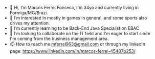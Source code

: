 - 👋 Hi, I’m Marcos Ferrel Fonseca, I'm 34yo and currently living in Formiga/MG/Brazi.
- 👀 I’m interested in mostly in games in general, and some sports also drives my attention.
- 🌱 I’m currently learning to be Back-End Java Specialist on EBAC
- 💞️ I’m looking to collaborate on the IT field and I'm eager to start since I'm coming from the business management area.
- 📫 How to reach me mferrel963@gmail.com or through my linkedIn page: https://www.linkedin.com/in/marcos-ferrel-45487b253/

<!---
MFerrelF/MFerrelF is a ✨ special ✨ repository because its `README.md` (this file) appears on your GitHub profile.
You can click the Preview link to take a look at your changes.
--->
